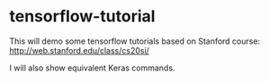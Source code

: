 # tensorflow-tutorial

This will demo some tensorflow tutorials based on Stanford course: http://web.stanford.edu/class/cs20si/

I will also show equivalent Keras commands.